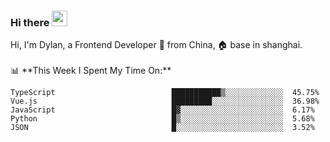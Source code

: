 ### Hi there <img src="https://media.giphy.com/media/hvRJCLFzcasrR4ia7z/giphy.gif" width="25px">

<!-- ![visitors](https://visitor-badge.glitch.me/badge?page_id=dislfyer.dislfyer) --!>

Hi, I'm Dylan, a Frontend Developer 🚀 from China, 🏠 base in shanghai.
<br/>
<br/>

📊 **This Week I Spent My Time On:**


<!--START_SECTION:waka-->

```text
TypeScript                          ███████████▒░░░░░░░░░░░░░  45.75%
Vue.js                              █████████░░░░░░░░░░░░░░░░  36.98%
JavaScript                          █▓░░░░░░░░░░░░░░░░░░░░░░░  6.17%
Python                              █▒░░░░░░░░░░░░░░░░░░░░░░░  5.68%
JSON                                █░░░░░░░░░░░░░░░░░░░░░░░░  3.52%
```

<!--END_SECTION:waka-->

<!--
**About Me:**
 -->
